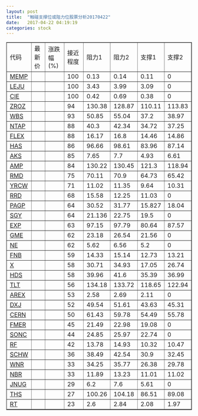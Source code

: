 ```yaml
---
layout: post
title:  "触碰支撑位或阻力位股票分析20170422"
date:   2017-04-22 04:19:19
categories: stock
---
```

<script type="text/javascript">
var stockList = []
stockList.push('gb_memp');
stockList.push('gb_leju');
stockList.push('gb_cie');
stockList.push('gb_zroz');
stockList.push('gb_wbs');
stockList.push('gb_ntap');
stockList.push('gb_flex');
stockList.push('gb_has');
stockList.push('gb_aks');
stockList.push('gb_amp');
stockList.push('gb_rmd');
stockList.push('gb_yrcw');
stockList.push('gb_rrd');
stockList.push('gb_pagp');
stockList.push('gb_sgy');
stockList.push('gb_exp');
stockList.push('gb_gme');
stockList.push('gb_ne');
stockList.push('gb_fnb');
stockList.push('gb_x');
stockList.push('gb_hds');
stockList.push('gb_tlt');
stockList.push('gb_arex');
stockList.push('gb_dxj');
stockList.push('gb_cern');
stockList.push('gb_fmer');
stockList.push('gb_sonc');
stockList.push('gb_rf');
stockList.push('gb_schw');
stockList.push('gb_wnr');
stockList.push('gb_nbr');
stockList.push('gb_jnug');
stockList.push('gb_ths');
stockList.push('gb_rt');
</script>
<table border="1">
 <tr>
 <td>代码</td>
 <td>最新价</td>
 <td>涨跌幅(%)</td>
 <td>接近程度</td>
 <td>阻力1</td>
 <td>阻力2</td>
 <td>支撑1</td>
 <td>支撑2</td>
</tr>
  <tr id="memp" class="red">
  <td><a href="http://stock.finance.sina.com.cn/usstock/quotes/MEMP.html" target="_blank">MEMP</a></td><td></td><td></td><td>100</td><td>0.13</td><td>0.14</td><td>0.11</td><td>0</td></tr>
  <tr id="leju" class="red">
  <td><a href="http://stock.finance.sina.com.cn/usstock/quotes/LEJU.html" target="_blank">LEJU</a></td><td></td><td></td><td>100</td><td>3.43</td><td>3.99</td><td>3.09</td><td>0</td></tr>
  <tr id="cie" class="red">
  <td><a href="http://stock.finance.sina.com.cn/usstock/quotes/CIE.html" target="_blank">CIE</a></td><td></td><td></td><td>100</td><td>0.42</td><td>0.69</td><td>0.38</td><td>0</td></tr>
  <tr id="zroz" class="green">
  <td><a href="http://stock.finance.sina.com.cn/usstock/quotes/ZROZ.html" target="_blank">ZROZ</a></td><td></td><td></td><td>94</td><td>130.38</td><td>128.87</td><td>110.11</td><td>113.83</td></tr>
  <tr id="wbs" class="red">
  <td><a href="http://stock.finance.sina.com.cn/usstock/quotes/WBS.html" target="_blank">WBS</a></td><td></td><td></td><td>93</td><td>50.85</td><td>55.04</td><td>37.2</td><td>38.97</td></tr>
  <tr id="ntap" class="red">
  <td><a href="http://stock.finance.sina.com.cn/usstock/quotes/NTAP.html" target="_blank">NTAP</a></td><td></td><td></td><td>88</td><td>40.3</td><td>42.34</td><td>34.72</td><td>37.25</td></tr>
  <tr id="flex" class="red">
  <td><a href="http://stock.finance.sina.com.cn/usstock/quotes/FLEX.html" target="_blank">FLEX</a></td><td></td><td></td><td>88</td><td>16.17</td><td>16.8</td><td>14.46</td><td>14.86</td></tr>
  <tr id="has" class="red">
  <td><a href="http://stock.finance.sina.com.cn/usstock/quotes/HAS.html" target="_blank">HAS</a></td><td></td><td></td><td>86</td><td>96.66</td><td>98.61</td><td>83.96</td><td>87.14</td></tr>
  <tr id="aks" class="green">
  <td><a href="http://stock.finance.sina.com.cn/usstock/quotes/AKS.html" target="_blank">AKS</a></td><td></td><td></td><td>85</td><td>7.65</td><td>7.7</td><td>4.93</td><td>6.61</td></tr>
  <tr id="amp" class="red">
  <td><a href="http://stock.finance.sina.com.cn/usstock/quotes/AMP.html" target="_blank">AMP</a></td><td></td><td></td><td>84</td><td>130.22</td><td>130.45</td><td>121.3</td><td>118.94</td></tr>
  <tr id="rmd" class="red">
  <td><a href="http://stock.finance.sina.com.cn/usstock/quotes/RMD.html" target="_blank">RMD</a></td><td></td><td></td><td>75</td><td>70.11</td><td>70.9</td><td>64.73</td><td>65.42</td></tr>
  <tr id="yrcw" class="green">
  <td><a href="http://stock.finance.sina.com.cn/usstock/quotes/YRCW.html" target="_blank">YRCW</a></td><td></td><td></td><td>71</td><td>11.02</td><td>11.35</td><td>9.64</td><td>10.31</td></tr>
  <tr id="rrd" class="red">
  <td><a href="http://stock.finance.sina.com.cn/usstock/quotes/RRD.html" target="_blank">RRD</a></td><td></td><td></td><td>68</td><td>15.58</td><td>12.25</td><td>11.03</td><td>0</td></tr>
  <tr id="pagp" class="red">
  <td><a href="http://stock.finance.sina.com.cn/usstock/quotes/PAGP.html" target="_blank">PAGP</a></td><td></td><td></td><td>64</td><td>30.52</td><td>31.77</td><td>15.827</td><td>18.04</td></tr>
  <tr id="sgy" class="red">
  <td><a href="http://stock.finance.sina.com.cn/usstock/quotes/SGY.html" target="_blank">SGY</a></td><td></td><td></td><td>64</td><td>21.136</td><td>22.75</td><td>19.5</td><td>0</td></tr>
  <tr id="exp" class="red">
  <td><a href="http://stock.finance.sina.com.cn/usstock/quotes/EXP.html" target="_blank">EXP</a></td><td></td><td></td><td>63</td><td>97.15</td><td>97.79</td><td>80.64</td><td>87.57</td></tr>
  <tr id="gme" class="green">
  <td><a href="http://stock.finance.sina.com.cn/usstock/quotes/GME.html" target="_blank">GME</a></td><td></td><td></td><td>62</td><td>23.18</td><td>26.54</td><td>21.56</td><td>0</td></tr>
  <tr id="ne" class="green">
  <td><a href="http://stock.finance.sina.com.cn/usstock/quotes/NE.html" target="_blank">NE</a></td><td></td><td></td><td>62</td><td>5.62</td><td>6.56</td><td>5.2</td><td>0</td></tr>
  <tr id="fnb" class="green">
  <td><a href="http://stock.finance.sina.com.cn/usstock/quotes/FNB.html" target="_blank">FNB</a></td><td></td><td></td><td>59</td><td>14.33</td><td>15.14</td><td>12.73</td><td>13.21</td></tr>
  <tr id="x" class="red">
  <td><a href="http://stock.finance.sina.com.cn/usstock/quotes/X.html" target="_blank">X</a></td><td></td><td></td><td>58</td><td>30.71</td><td>34.93</td><td>17.05</td><td>26.74</td></tr>
  <tr id="hds" class="red">
  <td><a href="http://stock.finance.sina.com.cn/usstock/quotes/HDS.html" target="_blank">HDS</a></td><td></td><td></td><td>58</td><td>39.96</td><td>41.6</td><td>35.39</td><td>36.99</td></tr>
  <tr id="tlt" class="green">
  <td><a href="http://stock.finance.sina.com.cn/usstock/quotes/TLT.html" target="_blank">TLT</a></td><td></td><td></td><td>56</td><td>134.18</td><td>133.72</td><td>118.65</td><td>122.94</td></tr>
  <tr id="arex" class="green">
  <td><a href="http://stock.finance.sina.com.cn/usstock/quotes/AREX.html" target="_blank">AREX</a></td><td></td><td></td><td>53</td><td>2.58</td><td>2.69</td><td>2.11</td><td>0</td></tr>
  <tr id="dxj" class="red">
  <td><a href="http://stock.finance.sina.com.cn/usstock/quotes/DXJ.html" target="_blank">DXJ</a></td><td></td><td></td><td>52</td><td>49.54</td><td>51.61</td><td>43.63</td><td>45.31</td></tr>
  <tr id="cern" class="red">
  <td><a href="http://stock.finance.sina.com.cn/usstock/quotes/CERN.html" target="_blank">CERN</a></td><td></td><td></td><td>50</td><td>61.43</td><td>59.78</td><td>54.49</td><td>55.78</td></tr>
  <tr id="fmer" class="green">
  <td><a href="http://stock.finance.sina.com.cn/usstock/quotes/FMER.html" target="_blank">FMER</a></td><td></td><td></td><td>45</td><td>21.49</td><td>22.98</td><td>19.08</td><td>0</td></tr>
  <tr id="sonc" class="green">
  <td><a href="http://stock.finance.sina.com.cn/usstock/quotes/SONC.html" target="_blank">SONC</a></td><td></td><td></td><td>44</td><td>24.85</td><td>25.97</td><td>22.74</td><td>0</td></tr>
  <tr id="rf" class="red">
  <td><a href="http://stock.finance.sina.com.cn/usstock/quotes/RF.html" target="_blank">RF</a></td><td></td><td></td><td>42</td><td>13.78</td><td>14.93</td><td>10.32</td><td>10.47</td></tr>
  <tr id="schw" class="red">
  <td><a href="http://stock.finance.sina.com.cn/usstock/quotes/SCHW.html" target="_blank">SCHW</a></td><td></td><td></td><td>36</td><td>38.49</td><td>42.54</td><td>30.9</td><td>32.45</td></tr>
  <tr id="wnr" class="red">
  <td><a href="http://stock.finance.sina.com.cn/usstock/quotes/WNR.html" target="_blank">WNR</a></td><td></td><td></td><td>33</td><td>34.25</td><td>35.77</td><td>26.38</td><td>29.78</td></tr>
  <tr id="nbr" class="red">
  <td><a href="http://stock.finance.sina.com.cn/usstock/quotes/NBR.html" target="_blank">NBR</a></td><td></td><td></td><td>33</td><td>11.89</td><td>13.23</td><td>11.01</td><td>11.02</td></tr>
  <tr id="jnug" class="green">
  <td><a href="http://stock.finance.sina.com.cn/usstock/quotes/JNUG.html" target="_blank">JNUG</a></td><td></td><td></td><td>29</td><td>6.2</td><td>7.6</td><td>5.61</td><td>0</td></tr>
  <tr id="ths" class="green">
  <td><a href="http://stock.finance.sina.com.cn/usstock/quotes/THS.html" target="_blank">THS</a></td><td></td><td></td><td>27</td><td>100.26</td><td>104.18</td><td>86.51</td><td>89.08</td></tr>
  <tr id="rt" class="red">
  <td><a href="http://stock.finance.sina.com.cn/usstock/quotes/RT.html" target="_blank">RT</a></td><td></td><td></td><td>23</td><td>2.6</td><td>2.84</td><td>2.08</td><td>1.97</td></tr>
</table>
